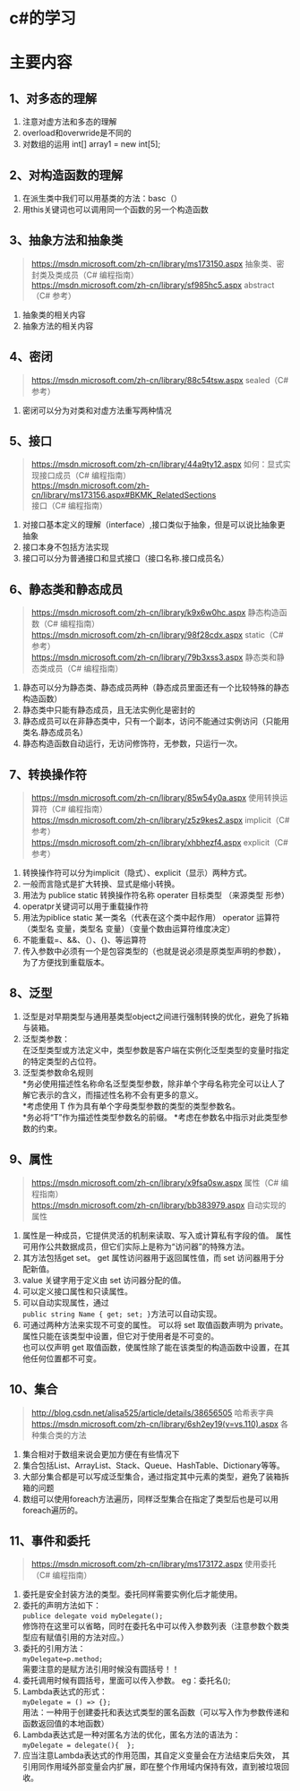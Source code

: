 #  c#的学习
主要内容
=============
1、对多态的理解
---------------
 1. 注意对虚方法和多态的理解
 2. overload和overwride是不同的
 3. 对数组的运用 int[] array1 = new int[5];
 
2、对构造函数的理解
-----------------------
1. 在派生类中我们可以用基类的方法：basc（）
2. 用this关键词也可以调用同一个函数的另一个构造函数

3、抽象方法和抽象类
----------------------
>https://msdn.microsoft.com/zh-cn/library/ms173150.aspx 抽象类、密封类及类成员（C# 编程指南）     
>https://msdn.microsoft.com/zh-cn/library/sf985hc5.aspx abstract（C# 参考）

1. 抽象类的相关内容
2. 抽象方法的相关内容

4、密闭
-----------------
>https://msdn.microsoft.com/zh-cn/library/88c54tsw.aspx sealed（C# 参考）

1. 密闭可以分为对类和对虚方法重写两种情况

5、接口
---------------------
>https://msdn.microsoft.com/zh-cn/library/44a9ty12.aspx  如何：显式实现接口成员（C# 编程指南）      
>https://msdn.microsoft.com/zh-cn/library/ms173156.aspx#BKMK_RelatedSections 接口（C# 编程指南）

1. 对接口基本定义的理解（interface）,接口类似于抽象，但是可以说比抽象更抽象
2. 接口本身不包括方法实现
3. 接口可以分为普通接口和显式接口（接口名称.接口成员名）

6、静态类和静态成员
-------------------------
>https://msdn.microsoft.com/zh-cn/library/k9x6w0hc.aspx 静态构造函数（C# 编程指南）          
>https://msdn.microsoft.com/zh-cn/library/98f28cdx.aspx static（C# 参考）       
>https://msdn.microsoft.com/zh-cn/library/79b3xss3.aspx 静态类和静态类成员（C# 编程指南）

1. 静态可以分为静态类、静态成员两种（静态成员里面还有一个比较特殊的静态构造函数）
2. 静态类中只能有静态成员，且无法实例化是密封的
3. 静态成员可以在非静态类中，只有一个副本，访问不能通过实例访问（只能用类名.静态成员名）
4. 静态构造函数自动运行，无访问修饰符，无参数，只运行一次。

7、转换操作符
----------------------------------
>https://msdn.microsoft.com/zh-cn/library/85w54y0a.aspx 使用转换运算符（C# 编程指南）        
>https://msdn.microsoft.com/zh-cn/library/z5z9kes2.aspx implicit（C# 参考）     
>https://msdn.microsoft.com/zh-cn/library/xhbhezf4.aspx explicit（C# 参考）

1. 转换操作符可以分为implicit（隐式）、explicit（显示）两种方式。
2. 一般而言隐式是扩大转换、显式是缩小转换。
3. 用法为 publice static 转换操作符名称 operater 目标类型 （来源类型 形参）
4. operatpr关键词可以用于重载操作符
5. 用法为piblice static 某一类名（代表在这个类中起作用） operator 运算符	（类型名 变量，类型名 变量）（变量个数由运算符维度决定）
6. 不能重载=、&&、（）、{}、等运算符
7. 传入参数中必须有一个是包容类型的（也就是说必须是原类型声明的参数），为了方便找到重载版本。

8、泛型
-------------------------------------------
1. 泛型是对早期类型与通用基类型object之间进行强制转换的优化，避免了拆箱与装箱。
2. 泛型类参数：     
在泛型类型或方法定义中，类型参数是客户端在实例化泛型类型的变量时指定的特定类型的占位符。  
3. 泛型类参数命名规则   
  *务必使用描述性名称命名泛型类型参数，除非单个字母名称完全可以让人了解它表示的含义，而描述性名称不会有更多的意义。    
 *考虑使用 T 作为具有单个字母类型参数的类型的类型参数名。      
 *务必将“T”作为描述性类型参数名的前缀。
 *考虑在参数名中指示对此类型参数的约束。 

9、属性
---------------------------
>https://msdn.microsoft.com/zh-cn/library/x9fsa0sw.aspx   属性（C# 编程指南）     
>https://msdn.microsoft.com/zh-cn/library/bb383979.aspx     自动实现的属性         
    
1. 属性是一种成员，它提供灵活的机制来读取、写入或计算私有字段的值。 属性可用作公共数据成员，但它们实际上是称为“访问器”的特殊方法。
2. 其方法包括get set。 get 属性访问器用于返回属性值，而 set 访问器用于分配新值。
3. value 关键字用于定义由 set 访问器分配的值。
4. 可以定义接口属性和只读属性。
5. 可以自动实现属性，通过     
 `public string Name { get; set; }`方法可以自动实现。    
6. 可通过两种方法来实现不可变的属性。 可以将 set 取值函数声明为 private。 属性只能在该类型中设置，但它对于使用者是不可变的。   
   也可以仅声明 get 取值函数，使属性除了能在该类型的构造函数中设置，在其他任何位置都不可变。

10、集合
--------------------------------
>http://blog.csdn.net/alisa525/article/details/38656505  哈希表字典      
>https://msdn.microsoft.com/zh-cn/library/6sh2ey19(v=vs.110).aspx   各种集合类的方法

1. 集合相对于数组来说会更加方便在有些情况下
2. 集合包括List、ArrayList、Stack、Queue、HashTable、Dictionary等等。
3. 大部分集合都是可以写成泛型集合，通过指定其中元素的类型，避免了装箱拆箱的问题
4. 数组可以使用foreach方法遍历，同样泛型集合在指定了类型后也是可以用foreach遍历的。

11、事件和委托
-------------------------
>https://msdn.microsoft.com/zh-cn/library/ms173172.aspx 使用委托（C# 编程指南）    

1. 委托是安全封装方法的类型。委托同样需要实例化后才能使用。
2. 委托的声明方法如下：    
   `publice delegate void myDelegate();`    
   修饰符在这里可以省略，同时在委托名中可以传入参数列表（注意参数个数类型应有赋值引用的方法对应。）
3. 委托的引用方法：     
   `myDelegate=p.method;`  
   需要注意的是赋方法引用时候没有圆括号！！
4. 委托调用时候有圆括号，里面可以传入参数。  eg：委托名();
5. Lambda表达式的形式：   
    `myDelegate = () => {};`     
    用法：一种用于创建委托和表达式类型的匿名函数（可以写入作为参数传递和函数返回值的本地函数）
6. Lambda表达式是一种对匿名方法的优化，匿名方法的语法为：    
    `myDelegate = delegate(){  };`
7. 应当注意Lambda表达式的作用范围，其自定义变量会在方法结束后失效，
   其引用同作用域外部变量会内扩展，即在整个作用域内保持有效，直到被垃圾回收。
   